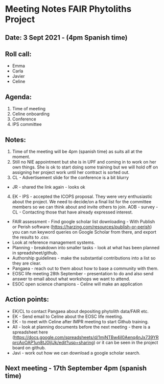 # Meeting Notes FAIR Phytoliths Project

## Date: 3 Sept 2021 - (4pm Spanish time)

## Roll call:
* Emma 
* Carla
* Javier
* Celine

## Agenda:
1. Time of meeting
2. Celine onboarding 
3. Conference
4. IPS committee

## Notes:
1. Time of the meeting will be 4pm (spanish time) as suits all at the moment.
2. Still no NIE appointment but she is in UPF and coming in to work on her own things. She is ok to start doing some training but we will hold off on assigning her project work until her contract is sorted out.
3. CL - Advertisement slide for the conference is a bit blurry 
  * JR - shared the link again - looks ok
4. EK - IPS - accepted the ICOPS proposal. They were very enthusiastic about the project. We need to decide/on a final list for the committee members so we can think about and invite others to join.
AOB - survey - CL - Contacting those that have already expressed interest.
* FAIR assessment - Find google scholar list downloading - With Publish or Perish software (https://harzing.com/resources/publish-or-perish) you can run keyword queries on Google Scholar from there, and export the results to .csv.
* Look at reference management systems. 
* Planning - breakdown into smaller tasks - look at what has been planned in spreadsheet/github.
* Authorship guidelines - make the substantial contributions into a list so they are clear.
* Pangaea - reach out to them about how to base a community with them.
* EOSC life meeting 28th September - presentation to do and also send answer to email about what workshops we want to attend. 
* ESOC open science champions - Celine will make an application

## Action points:
* EK/CL to contact Pangaea about depositing phytolith data/FAIR etc.
* EK - Send email to Celine about the EOSC life meeting.
* EK - to meet with Celine after IMPR meeting to start Github training.
* All - look at planning documents before the next meeting - there is a spreadsheet here (https://docs.google.com/spreadsheets/d/1mjNTBw4iI0Aenq4nJx739YRprcAoOAP1un8tJ0ljlJk/edit?usp=sharing) or it can be seen in the project board on github.
* Javi - work out how we can download a google scholar search.

## Next meeting - 17th September 4pm (spanish time)
